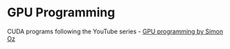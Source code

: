 # GPU Programming

CUDA programs following the YouTube series - [GPU programming by Simon Oz](https://www.youtube.com/playlist?list=PL5XwKDZZlwaY7t0M5OLprpkJUIrF8Lc)
